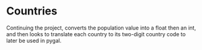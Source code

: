 # Countries

Continuing the project, converts the population value into a float then an int,
and then looks to translate each country to its two-digit country code to
later be used in pygal.
